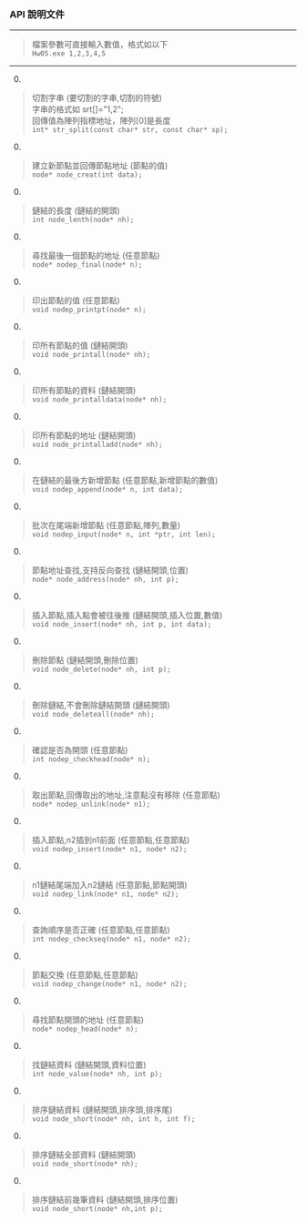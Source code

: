 ### API 說明文件

---

>檔案參數可直接輸入數值，格式如以下  
<code>Hw05.exe 1,2,3,4,5</code>

---

0. 
>切割字串 (要切割的字串,切割的符號)  
字串的格式如 srt[]="1,2";  
回傳值為陣列指標地址，陣列[0]是長度  
<code>int* str_split(const char* str, const char* sp);</code>
  
0.  
>建立新節點並回傳節點地址 (節點的值)  
<code>node* node_creat(int data);</code>
  
0. 
>鏈結的長度 (鏈結的開頭)  
<code>int node_lenth(node* nh);</code>
  
0.  
>尋找最後一個節點的地址 (任意節點)  
<code>node* nodep_final(node* n);</code>
 
0.  
>印出節點的值 (任意節點)  
<code>void nodep_printpt(node* n);</code>
  
0.  
>印所有節點的值 (鏈結開頭)  
<code>void node_printall(node* nh);</code>
  
0.  
>印所有節點的資料 (鏈結開頭)  
<code>void node_printalldata(node* nh);</code>
  
0.  
>印所有節點的地址 (鏈結開頭)  
<code>void node_printalladd(node* nh);</code>
  
0.  
>在鏈結的最後方新增節點 (任意節點,新增節點的數值)    
<code>void nodep_append(node* n, int data);</code>
  
0.  
>批次在尾端新增節點 (任意節點,陣列,數量)  
<code>void nodep_input(node* n, int *ptr, int len);</code>
  
0.  
>節點地址查找,支持反向查找 (鏈結開頭,位置)  
<code>node* node_address(node* nh, int p);</code>
  
0.  
>插入節點,插入點會被往後推 (鏈結開頭,插入位置,數值)  
<code>void node_insert(node* nh, int p, int data);</code>
  
0.  
>刪除節點 (鏈結開頭,刪除位置)  
<code>void node_delete(node* nh, int p);</code>
  
0.  
>刪除鏈結,不會刪除鏈結開頭 (鏈結開頭)  
<code>void node_deleteall(node* nh);</code>
  
0.  
>確認是否為開頭 (任意節點)  
<code>int nodep_checkhead(node* n);</code>
  
0.  
>取出節點,回傳取出的地址,注意點沒有移除 (任意節點)  
<code>node* nodep_unlink(node* n1);</code>
  
0.  
>插入節點,n2插到n1前面 (任意節點,任意節點)  
<code>void nodep_insert(node* n1, node* n2);</code>
  
0.  
>n1鏈結尾端加入n2鏈結 (任意節點,節點開頭)  
<code>void nodep_link(node* n1, node* n2);</code>
  
0.  
>查詢順序是否正確 (任意節點,任意節點)  
<code>int nodep_checkseq(node* n1, node* n2);</code>
  
0.  
>節點交換 (任意節點,任意節點)  
<code>void nodep_change(node* n1, node* n2);</code>
  
0.  
>尋找節點開頭的地址 (任意節點)  
<code>node* nodep_head(node* n);</code>
  
0.  
>找鏈結資料 (鏈結開頭,資料位置)  
<code>int node_value(node* nh, int p);</code>
  
0.  
>排序鏈結資料 (鏈結開頭,排序頭,排序尾)  
<code>void node_short(node* nh, int h, int f);</code>
  
0.  
>排序鏈結全部資料 (鏈結開頭)  
<code>void node_short(node* nh);</code>
  
0.  
>排序鏈結前幾筆資料 (鏈結開頭,排序位置)  
<code>void node_short(node* nh,int p);</code>
